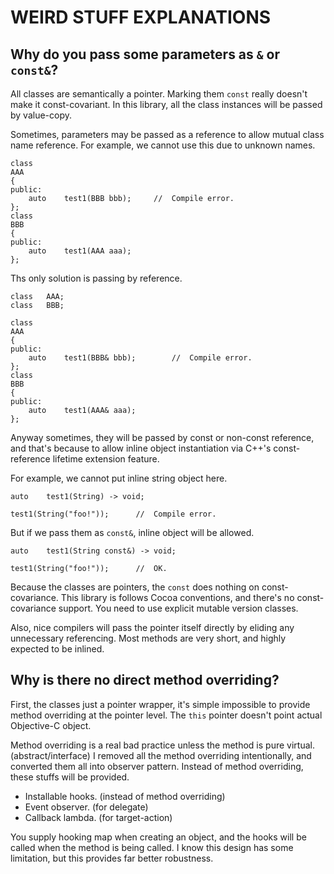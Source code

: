 WEIRD STUFF EXPLANATIONS
========================











Why do you pass some parameters as `&` or `const&`?
---------------------------------------------------
All classes are semantically a pointer.
Marking them `const` really doesn't make it const-covariant.
In this library, all the class instances will be passed by value-copy.

Sometimes, parameters may be passed as a reference to allow mutual class name reference.
For example, we cannot use this due to unknown names.

	class	
	AAA
	{
	public:
		auto	test1(BBB bbb);		//	Compile error.
	};
	class
	BBB
	{
	public:
		auto	test1(AAA aaa);
	};

Ths only solution is passing by reference.

	class	AAA;
	class	BBB;

	class	
	AAA
	{
	public:
		auto	test1(BBB& bbb);		//	Compile error.
	};
	class
	BBB
	{
	public:
		auto	test1(AAA& aaa);
	};

Anyway sometimes, they will be passed by const or non-const reference, and that's because
to allow inline object instantiation via C++'s const-reference lifetime extension feature.

For example, we cannot put inline string object here.

	auto	test1(String) -> void;

	test1(String("foo!"));		//	Compile error.

But if we pass them as `const&`, inline object will be allowed.

	auto	test1(String const&) -> void;

	test1(String("foo!"));		//	OK.

Because the classes are pointers, the `const` does nothing on const-covariance. This library
is follows Cocoa conventions, and there's no const-covariance support. You need to use explicit
mutable version classes.

Also, nice compilers will pass the pointer itself directly by eliding any unnecessary referencing.
Most methods are very short, and highly expected to be inlined.

























Why is there no direct method overriding?
----------------------------------------
First, the classes just a pointer wrapper, it's simple impossible to provide method overriding
at the pointer level. The `this` pointer doesn't point actual Objective-C object.

Method overriding is a real bad practice unless the method is pure virtual. (abstract/interface)
I removed all the method overriding intentionally, and converted them all into observer pattern.
Instead of method overriding, these stuffs will be provided.

-	Installable hooks. (instead of method overriding)
-	Event observer. (for delegate)
-	Callback lambda. (for target-action)

You supply hooking map when creating an object, and the hooks will be called when the method is being called.
I know this design has some limitation, but this provides far better robustness.











































